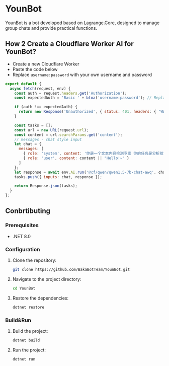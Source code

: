 ﻿# YounBot

YounBot is a bot developed based on Lagrange.Core, designed to manage group chats and provide practical functions.

## How 2 Create a Cloudflare Worker AI for YounBot?
* Create a new Cloudflare Worker
* Paste the code below
* Replace `username:password` with your own username and password
```javascript
export default {
  async fetch(request, env) {
    const auth = request.headers.get('Authorization');
    const expectedAuth = 'Basic ' + btoa('username:password'); // Replace 'username:password' with your credentials

    if (auth !== expectedAuth) {
      return new Response('Unauthorized', { status: 401, headers: { 'WWW-Authenticate': 'Basic realm="User Visible Realm"' } });
    }

    const tasks = [];
    const url = new URL(request.url);
    const content = url.searchParams.get('content');
    // messages - chat style input
    let chat = {
      messages: [
        { role: 'system', content: '你是一个文本内容检测专家 你的任务是分析给定的消息并判断其是否包含以下类型的违规内容\n1 广告\n2 政治敏感内容\n\n你的输出必须严格遵循以下要求\n1 如果消息包含违规内容 请输出 true|违规类型|判断理由\n2 如果消息不包含违规内容 请输出 false|无\n\n注意\n违规类型只能是广告或政治敏感内容 判断理由必须清晰简洁 不得包含消息中的任何原句文本 对于政治敏感内容的判断 不得使用任何可能的政治敏感关键词 仅需描述判断的逻辑依据或模式 你的回复必须使用中文\n如果只是一些游戏平台的网址则不应该被判断为广告\n你的输出必须严格遵循以下要求\n1 如果消息包含违规内容 请输出 true|违规类型|判断理由\n2 如果消息不包含违规内容 请输出 false|无' },
        { role: 'user', content: content || "Hello!~" }
      ]
    };
    let response = await env.AI.run('@cf/qwen/qwen1.5-7b-chat-awq', chat);
    tasks.push({ inputs: chat, response });

    return Response.json(tasks);
  }
};
```

## Conbrtibuting

### Prerequisites

- .NET 8.0

### Configuration

1. Clone the repository:
    ```sh
    git clone https://github.com/BakaBotTeam/YounBot.git
    ```
2. Navigate to the project directory:
    ```sh
    cd YounBot
    ```
3. Restore the dependencies:
    ```sh
    dotnet restore
    ```

### Build&Run

1. Build the project:
    ```sh
    dotnet build
    ```
2. Run the project:
    ```sh
    dotnet run
    ```